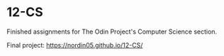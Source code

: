 # 12-CS

Finished assignments for The Odin Project's Computer Science section.

Final project: https://nordin05.github.io/12-CS/
